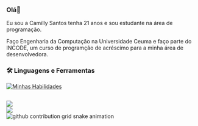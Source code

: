 ### Olá👋
Eu sou a Camilly Santos tenha 21 anos e sou estudante na área de programação.

Faço Engenharia da Computação na Universidade Ceuma e faço parte do INCODE, um curso de programção de acréscimo para a minha área 
de desenvolvedora.

### 🛠️ Linguagens e Ferramentas  
[![Minhas Habilidades](https://skillicons.dev/icons?i=html,css,javascript,figma,py,
)](https://skillicons.dev)
          
##
<div>
  <a href="https://www.linkedin.com/in/camilly-christine-961715247/" target="_blank"><img src="https://img.shields.io/badge/-LinkedIn-%230077B5?style=for-the-badge&logo=linkedin&logoColor=white" target="_blank"></a>
</div>
<div>
          <a href="https://www.instagram.com/camillychristines_/" target="_blank"><img src="https://img.shields.io/badge/-Instagram-%23E4405F?style=for-the-badge&logo=instagram&logoColor=white" target="_blank"></a>
</div>

 <picture>
  <source media="(prefers-color-scheme: dark)" srcset="https://raw.githubusercontent.com/C4m1llyS4nt0s/C4m1llyS4nt0s/output/github-contribution-grid-snake-dark.svg">
  <source media="(prefers-color-scheme: light)" srcset="https://raw.githubusercontent.com/C4m1llyS4nt0s/C4m1llyS4nt0s/output/github-contribution-grid-snake.svg">
  <img alt="github contribution grid snake animation" src="https://raw.githubusercontent.com/C4m1llyS4nt0s/C4m1llyS4nt0s/output/github-contribution-grid-snake.svg">
</picture>
